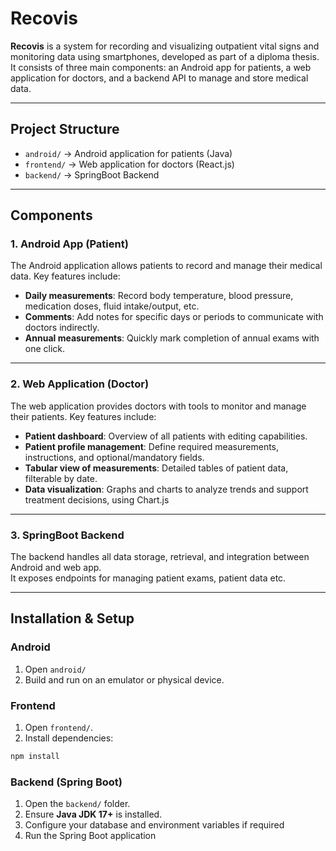 # Recovis

**Recovis** is a system for recording and visualizing outpatient vital signs and monitoring data using smartphones, developed as part of a diploma thesis.
It consists of three main components: an Android app for patients, a web application for doctors, and a backend API to manage and store medical data.

---

## Project Structure

- `android/`  → Android application for patients (Java)
- `frontend/` → Web application for doctors (React.js)
- `backend/`  → SpringBoot Backend


---

## Components

### 1. Android App (Patient)
The Android application allows patients to record and manage their medical data. Key features include:

- **Daily measurements**: Record body temperature, blood pressure, medication doses, fluid intake/output, etc.  
- **Comments**: Add notes for specific days or periods to communicate with doctors indirectly.  
- **Annual measurements**: Quickly mark completion of annual exams with one click.


---

### 2. Web Application (Doctor)
The web application provides doctors with tools to monitor and manage their patients. Key features include:

- **Patient dashboard**: Overview of all patients with editing capabilities.  
- **Patient profile management**: Define required measurements, instructions, and optional/mandatory fields.  
- **Tabular view of measurements**: Detailed tables of patient data, filterable by date.  
- **Data visualization**: Graphs and charts to analyze trends and support treatment decisions, using Chart.js

---

### 3. SpringBoot Backend
The backend handles all data storage, retrieval, and integration between Android and web app.  
It exposes endpoints for managing patient exams, patient data etc.

---

## Installation & Setup

### Android
1. Open `android/`  
2. Build and run on an emulator or physical device.  

### Frontend
1. Open `frontend/`. 
2. Install dependencies:
```bash
npm install
```

### Backend (Spring Boot)
1. Open the `backend/` folder.  
2. Ensure **Java JDK 17+** is installed.  
3. Configure your database and environment variables if required
4. Run the Spring Boot application
